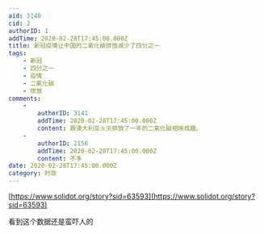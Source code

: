 ```yaml
---
aid: 3140
cid: 2
authorID: 1
addTime: 2020-02-28T17:45:00.000Z
title: 新冠疫情让中国的二氧化碳排放减少了四分之一
tags:
    - 新冠
    - 四分之一
    - 疫情
    - 二氧化碳
    - 排放
comments:
    -
        authorID: 3141
        addTime: 2020-02-28T17:45:00.000Z
        content: 跟澳大利亚火灾排放了一年的二氧化碳相映成趣。
    -
        authorID: 2156
        addTime: 2020-02-28T17:45:00.000Z
        content: 不多
date: 2020-02-28T17:45:00.000Z
category: 时政
---
```


[https://www.solidot.org/story?sid=63593](https://www.solidot.org/story?sid=63593)

看到这个数据还是蛮吓人的
